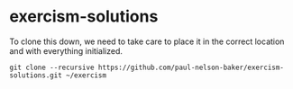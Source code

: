 # exercism-solutions

To clone this down, we need to take care to place it in the correct location and with everything initialized.

`git clone --recursive https://github.com/paul-nelson-baker/exercism-solutions.git ~/exercism`
